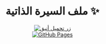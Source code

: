 <div align="center">

# ملف السيرة الذاتية ✨

[![زر تحميل أنيق](https://img.shields.io/badge/📥_تحميل_السيرة_الذاتية-2EA44F?style=for-the-badge&logo=adobeacrobatreader&logoColor=white)](https://abda1rahmanalsaadi.github.io/CV/AbdAlrahmanAlsaadiCV.pdf)
<br>
[![GitHub Pages](https://img.shields.io/badge/🌐_عرض_الصفحة-181717?style=for-the-badge&logo=github)](https://abda1rahmanalsaadi.github.io/CV/)

</div>
